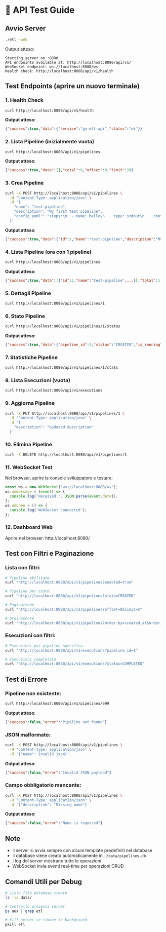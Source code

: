 # 🚀 API Test Guide

## Avvio Server

```bash
./etl -web
```

Output atteso:
```
Starting server on :8080
API endpoints available at: http://localhost:8080/api/v1/
WebSocket endpoint: ws://localhost:8080/ws
Health check: http://localhost:8080/api/v1/health
```

## Test Endpoints (aprire un nuovo terminale)

### 1. Health Check
```bash
curl http://localhost:8080/api/v1/health
```
**Output atteso:**
```json
{"success":true,"data":{"service":"go-etl-api","status":"ok"}}
```

### 2. Lista Pipeline (inizialmente vuota)
```bash
curl http://localhost:8080/api/v1/pipelines
```
**Output atteso:**
```json
{"success":true,"data":[],"total":0,"offset":0,"limit":20}
```

### 3. Crea Pipeline
```bash
curl -X POST http://localhost:8080/api/v1/pipelines \
  -H "Content-Type: application/json" \
  -d '{
    "name": "test-pipeline",
    "description": "My first test pipeline",
    "config_yaml": "steps:\n  - name: hello\n    type: stdout\n    config:\n      value: \"Hello World!\""
  }'
```
**Output atteso:**
```json
{"success":true,"data":{"id":1,"name":"test-pipeline","description":"My first test pipeline",...},"message":"Pipeline created successfully"}
```

### 4. Lista Pipeline (ora con 1 pipeline)
```bash
curl http://localhost:8080/api/v1/pipelines
```
**Output atteso:**
```json
{"success":true,"data":[{"id":1,"name":"test-pipeline",...}],"total":1,"offset":0,"limit":20}
```

### 5. Dettagli Pipeline
```bash
curl http://localhost:8080/api/v1/pipelines/1
```

### 6. Stato Pipeline
```bash
curl http://localhost:8080/api/v1/pipelines/1/status
```
**Output atteso:**
```json
{"success":true,"data":{"pipeline_id":1,"status":"CREATED","is_running":false}}
```

### 7. Statistiche Pipeline
```bash
curl http://localhost:8080/api/v1/pipelines/1/stats
```

### 8. Lista Esecuzioni (vuota)
```bash
curl http://localhost:8080/api/v1/executions
```

### 9. Aggiorna Pipeline
```bash
curl -X PUT http://localhost:8080/api/v1/pipelines/1 \
  -H "Content-Type: application/json" \
  -d '{
    "description": "Updated description"
  }'
```

### 10. Elimina Pipeline
```bash
curl -X DELETE http://localhost:8080/api/v1/pipelines/1
```

### 11. WebSocket Test
Nel browser, aprire la console sviluppatore e testare:
```javascript
const ws = new WebSocket('ws://localhost:8080/ws');
ws.onmessage = (event) => {
  console.log('Received:', JSON.parse(event.data));
};
ws.onopen = () => {
  console.log('WebSocket connected');
};
```

### 12. Dashboard Web
Aprire nel browser: http://localhost:8080/

## Test con Filtri e Paginazione

### Lista con filtri:
```bash
# Pipeline abilitate
curl "http://localhost:8080/api/v1/pipelines?enabled=true"

# Pipeline per stato
curl "http://localhost:8080/api/v1/pipelines?state=CREATED"

# Paginazione
curl "http://localhost:8080/api/v1/pipelines?offset=0&limit=5"

# Ordinamento
curl "http://localhost:8080/api/v1/pipelines?order_by=created_at&order_dir=desc"
```

### Esecuzioni con filtri:
```bash
# Esecuzioni per pipeline specifica
curl "http://localhost:8080/api/v1/executions?pipeline_id=1"

# Esecuzioni completate
curl "http://localhost:8080/api/v1/executions?status=COMPLETED"
```

## Test di Errore

### Pipeline non esistente:
```bash
curl http://localhost:8080/api/v1/pipelines/999
```
**Output atteso:**
```json
{"success":false,"error":"Pipeline not found"}
```

### JSON malformato:
```bash
curl -X POST http://localhost:8080/api/v1/pipelines \
  -H "Content-Type: application/json" \
  -d '{"name": invalid json}'
```
**Output atteso:**
```json
{"success":false,"error":"Invalid JSON payload"}
```

### Campo obbligatorio mancante:
```bash
curl -X POST http://localhost:8080/api/v1/pipelines \
  -H "Content-Type: application/json" \
  -d '{"description": "Missing name"}'
```
**Output atteso:**
```json
{"success":false,"error":"Name is required"}
```

## Note
- Il server si avvia sempre con alcuni template predefiniti nel database
- Il database viene creato automaticamente in `./data/pipelines.db`
- I log del server mostrano tutte le operazioni
- WebSocket invia eventi real-time per operazioni CRUD

## Comandi Utili per Debug
```bash
# Lista file database creato
ls -la data/

# Controllo processi server
ps aux | grep etl

# Kill server se rimane in background
pkill etl
```
